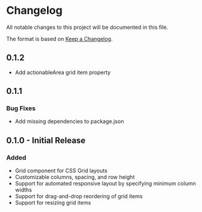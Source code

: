 # Changelog

All notable changes to this project will be documented in this file.

The format is based on [Keep a Changelog](https://keepachangelog.com/en/1.0.0/).

## 0.1.2

- Add actionableArea grid item property

## 0.1.1

### Bug Fixes

- Add missing dependencies to package.json

## 0.1.0 - Initial Release

### Added

- Grid component for CSS Grid layouts
- Customizable columns, spacing, and row height
- Support for automated responsive layout by specifying minimum column widths
- Support for drag-and-drop reordering of grid items
- Support for resizing grid items
